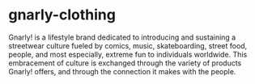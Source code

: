 # gnarly-clothing
Gnarly! is a lifestyle brand dedicated to introducing and sustaining a streetwear culture fueled by comics, music, skateboarding, street food, people, and most especially, extreme fun to individuals worldwide. This embracement of culture is exchanged through the variety of products Gnarly! offers, and through the connection it makes with the people. 
